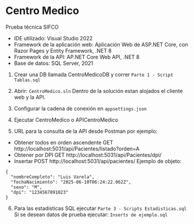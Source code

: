 # Centro Medico
Prueba técnica SIFCO

- IDE utilizado: Visual Studio 2022
- Framework de la aplicación web: Aplicación Web de ASP.NET Core, con Razor Pages y Entity Framework, .NET 8
- Framework de la API: AP.NET Core Web API, .NET 8
- Base de datos: SQL Server, 2021

1. Crear una DB llamada CentroMedicoDB y correr ``` Parte 1 - Script Tablas.sql ```
2. Abrir: ```CentroMedico.sln```
Dentro de la solución estan alojados el cliente web y la API.

3. Configurar la cadena de conexión en ``` appsettings.json ```
4. Ejecutar CentroMedico o APICentroMedico
5. URL para la consulta de la API desde Postman por ejemplo:
-	Obtener todos en orden ascendente GET http://localhost:5031/api/Pacientes/listado?orden=A
-	Obtener por DPI GET http://localhost:5031/api/Pacientes/dpi/<DPI>
-	Insertar POST http://localhost:5031/api/pacientes/
			Ejemplo de objeto:
```
{
  "nombreCompleto": "Luis Varela",
  "fechaNacimiento": "2025-06-10T06:24:22.062Z",
  "sexo": "M",
  "dpi": "1234567891023"
}
```
6. Para las estadisticas SQL ejecutar ```Parte 3 - Scripts Estadisticas.sql```
Si se desean datos de prueba ejecutar: ```Inserts de ejemplo.sql```
